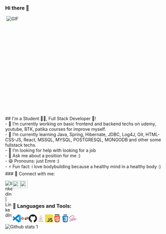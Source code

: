 ### Hi there 👋

<img align="right" alt="GIF" src="https://github.com/abhisheknaiidu/abhisheknaiidu/blob/master/code.gif?raw=true" width="500" height="320" />
<br />
## I'm a Student 👨‍🎓, Full Stack Developer 🚀!
<br />
- 🔭 I’m currently working on basic frontend and backend techs on udemy, youtube, BTK, patika courses for improve myself.<br />
- 🌱 I’m currently learning Java, Spring, Hibernate, JDBC, Log4J, Git, HTML-CSS-JS, React, MSSQL, MYSQL, POSTGRESQL, MONGODB and other some fullstack techs.<br />
- 🤔 I’m looking for help with looking for a job <br />
- 💬 Ask me about a position for me :) <br />
- 😄 Pronouns: just Emre :) <br />
- ⚡ Fun fact: i love bodybuilding because a healthy mind in a healthy body :)
<br />
### 📩 Connect with me:

[<img align="left" alt="linkedin | LinkedIn" width="24px" src="https://raw.githubusercontent.com/peterthehan/peterthehan/master/assets/linkedin.svg" />][linkedin]
[<img align="left" height="24" width="24" src="https://github.com/simple-icons/simple-icons/blob/develop/icons/instagram.svg" />][instagram]
[<img align="left" height="24" width="24" src="https://github.com/simple-icons/simple-icons/blob/develop/icons/gmail.svg" />][gmail]
<br />


[instagram]: https://www.instagram.com/eemre._.ozturk/
[linkedin]: https://www.linkedin.com/in/emre-%C3%B6zt%C3%BCrk-7947a9169/
[gmail]: mailto:emreeozturk42@gmail.com
<br />
### 🔧 Languages and Tools:

<img align="left" alt="Visual Studio Code" width="26px" src="https://raw.githubusercontent.com/github/explore/80688e429a7d4ef2fca1e82350fe8e3517d3494d/topics/visual-studio-code/visual-studio-code.png" />
<img align="left" alt="Git" width="26px" src="https://raw.githubusercontent.com/github/explore/80688e429a7d4ef2fca1e82350fe8e3517d3494d/topics/git/git.png" />
<img align="left" alt="GitHub" width="26px" src="https://raw.githubusercontent.com/github/explore/78df643247d429f6cc873026c0622819ad797942/topics/github/github.png" />
<img align="left" alt="java" width="26px" src="https://raw.githubusercontent.com/github/explore/78df643247d429f6cc873026c0622819ad797942/topics/java/java.png" />
<img align="left" alt="javascript" width="26px" src="https://raw.githubusercontent.com/github/explore/78df643247d429f6cc873026c0622819ad797942/topics/javascript/javascript.png" />
<img align="left" alt="html" width="26px" src="https://raw.githubusercontent.com/github/explore/78df643247d429f6cc873026c0622819ad797942/topics/html/html.png" />
<img align="left" alt="html" width="26px" src="https://raw.githubusercontent.com/github/explore/78df643247d429f6cc873026c0622819ad797942/topics/css/css.png" />
<img align="left" alt="html" width="26px" src="https://raw.githubusercontent.com/github/explore/78df643247d429f6cc873026c0622819ad797942/topics/sass/sass.png" />






<br />


![Github stats 1](https://github-readme-stats.vercel.app/api?username=developer-emre&show_icons=true&theme=gradient)

